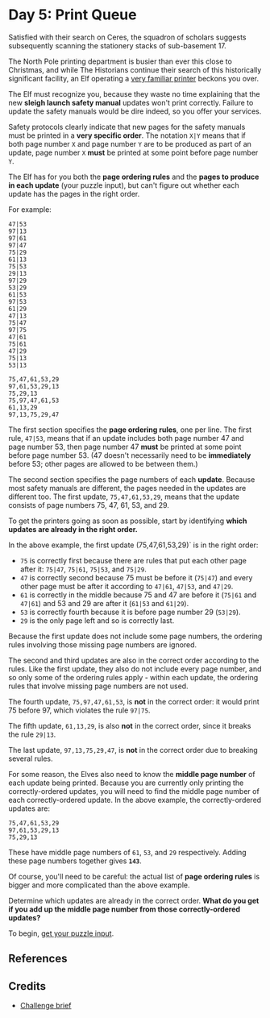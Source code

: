 # Day 5: Print Queue

Satisfied with their search on Ceres, the squadron of scholars suggests
subsequently scanning the stationery stacks of sub-basement 17.

The North Pole printing department is busier than ever this close to Christmas,
and while The Historians continue their search of this historically significant
facility, an Elf operating a [very familiar
printer](https://adventofcode.com/2017/day/1) beckons you over.

The Elf must recognize you, because they waste no time explaining that the new
**sleigh launch safety manual** updates won't print correctly. Failure to update
the safety manuals would be dire indeed, so you offer your services.

Safety protocols clearly indicate that new pages for the safety manuals must be
printed in a **very specific order**. The notation `X|Y` means that if both page
number `X` and page number `Y` are to be produced as part of an update, page
number `X` **must** be printed at some point before page number `Y`.

The Elf has for you both the **page ordering rules** and the **pages to produce
in each update** (your puzzle input), but can't figure out whether each update
has the pages in the right order.

For example:

```text
47|53
97|13
97|61
97|47
75|29
61|13
75|53
29|13
97|29
53|29
61|53
97|53
61|29
47|13
75|47
97|75
47|61
75|61
47|29
75|13
53|13

75,47,61,53,29
97,61,53,29,13
75,29,13
75,97,47,61,53
61,13,29
97,13,75,29,47
```

The first section specifies the **page ordering rules**, one per line. The first
rule, `47|53`, means that if an update includes both page number 47 and page
number 53, then page number 47 **must** be printed at some point before page
number 53. (47 doesn't necessarily need to be **immediately** before 53; other
pages are allowed to be between them.)

The second section specifies the page numbers of each **update**. Because most
safety manuals are different, the pages needed in the updates are different too.
The first update, `75,47,61,53,29`, means that the update consists of page
numbers 75, 47, 61, 53, and 29.

To get the printers going as soon as possible, start by identifying **which
updates are already in the right order.**

In the above example, the first update (75,47,61,53,29)` is in the right order:

- `75` is correctly first because there are rules that put each other page after
it: `75|47`, `75|61`, `75|53`, and `75|29`.
- `47` is correctly second because 75 must be before it (`75|47`) and every
other page must be after it according to `47|61`, `47|53`, and `47|29`.
- `61` is correctly in the middle because 75 and 47 are before it (`75|61` and
`47|61`) and 53 and 29 are after it (`61|53` and `61|29`).
- `53` is correctly fourth because it is before page number 29 (`53|29`).
- `29` is the only page left and so is correctly last.

Because the first update does not include some page numbers, the ordering rules
involving those missing page numbers are ignored.

The second and third updates are also in the correct order according to the
rules. Like the first update, they also do not include every page number, and so
only some of the ordering rules apply - within each update, the ordering rules
that involve missing page numbers are not used.

The fourth update, `75,97,47,61,53`, is **not** in the correct order: it would print
75 before 97, which violates the rule `97|75`.

The fifth update, `61,13,29`, is also **not** in the correct order, since it breaks
the rule `29|13`.

The last update, `97,13,75,29,47`, is **not** in the correct order due to breaking several rules.

For some reason, the Elves also need to know the **middle page number** of each
update being printed. Because you are currently only printing the
correctly-ordered updates, you will need to find the middle page number of each
correctly-ordered update. In the above example, the correctly-ordered updates
are:

```text
75,47,61,53,29
97,61,53,29,13
75,29,13
```
These have middle page numbers of `61`, `53`, and `29` respectively. Adding
these page numbers together gives **`143`**.

Of course, you'll need to be careful: the actual list of **page ordering rules**
is bigger and more complicated than the above example.

Determine which updates are already in the correct order. **What do you get if
you add up the middle page number from those correctly-ordered updates?**

To begin, [get your puzzle input](https://adventofcode.com/2024/day/5/input).

## References

## Credits

- [Challenge brief](https://adventofcode.com/2024/day/5)
